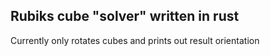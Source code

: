 ## Rubiks cube "solver" written in rust

Currently only rotates cubes and prints out result
orientation

